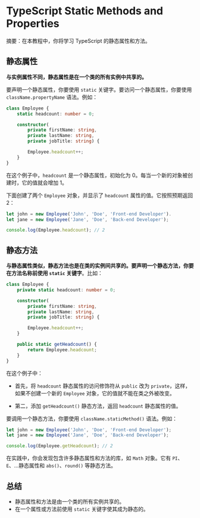 # TypeScript Static Methods and Properties

摘要：在本教程中，你将学习 TypeScript 的静态属性和方法。

## 静态属性

**与实例属性不同，静态属性是在一个类的所有实例中共享的。**

要声明一个静态属性，你要使用 `static` 关键字。要访问一个静态属性，你要使用 `className.propertyName` 语法。例如：

```ts
class Employee {
    static headcount: number = 0;

    constructor(
        private firstName: string,
        private lastName: string,
        private jobTitle: string) {

        Employee.headcount++;
    }
}
```


在这个例子中，`headcount` 是一个静态属性，初始化为 0。每当一个新的对象被创建时，它的值就会增加 1。

下面创建了两个 `Employee` 对象，并显示了 `headcount` 属性的值。它按照预期返回 2：

```ts
let john = new Employee('John', 'Doe', 'Front-end Developer').
let jane = new Employee('Jane', 'Doe', 'Back-end Developer');

console.log(Employee.headcount); // 2

```

## 静态方法

**与静态属性类似，静态方法也是在类的实例间共享的。要声明一个静态方法，你要在方法名称前使用 `static` 关键字**。比如：

```ts
class Employee {
    private static headcount: number = 0;

    constructor(
        private firstName: string,
        private lastName: string,
        private jobTitle: string) {

        Employee.headcount++;
    }

    public static getHeadcount() {
        return Employee.headcount;
    }
}
```

在这个例子中：

- 首先，将 `headcount` 静态属性的访问修饰符从 `public` 改为 `private`，这样，如果不创建一个新的 `Employee` 对象，它的值就不能在类之外被改变。

- 第二，添加 `getHeadcount()` 静态方法，返回 `headcount` 静态属性的值。

要调用一个静态方法，你要使用 `className.staticMethod()` 语法。例如：

```ts
let john = new Employee('John', 'Doe', 'Front-end Developer');
let jane = new Employee('Jane', 'Doe', 'Back-end Developer');

console.log(Employee.getHeadcount); // 2

```

在实践中，你会发现包含许多静态属性和方法的库，如 `Math` 对象。它有 `PI`、`E`、...静态属性和 `abs()`、`round()` 等静态方法。

## 总结

- 静态属性和方法是由一个类的所有实例共享的。
- 在一个属性或方法前使用 `static` 关键字使其成为静态的。
